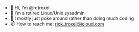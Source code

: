 - 👋 Hi, I’m @rdtroxel
- 👀 I’m a retired Linux/Unix sysadmin
- 🌱 I mostly just poke around rather than doing much coding
- 📫 How to reach me: rick_troxel@icloud.com

<!---
rdtroxel/rdtroxel is a ✨ special ✨ repository because its `README.md` (this file) appears on your GitHub profile.
You can click the Preview link to take a look at your changes.
--->
